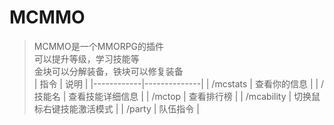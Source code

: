 # MCMMO
> MCMMO是一个MMORPG的插件  
> 可以提升等级，学习技能等  
> 金块可以分解装备，铁块可以修复装备  
| 指令           | 说明             |
|------------|--------------|
| /mcstats   | 查看你的信息       |
| /技能名       | 查看技能详细信息     |
| /mctop     | 查看排行榜        |
| /mcability | 切换鼠标右键技能激活模式 |
| /party     | 队伍指令         |
